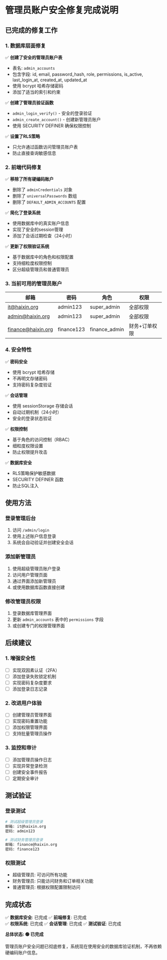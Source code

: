 # 管理员账户安全修复完成说明

## 已完成的修复工作

### 1. 数据库层面修复
✅ **创建了安全的管理员账户表**
- 表名: `admin_accounts`
- 包含字段: id, email, password_hash, role, permissions, is_active, last_login_at, created_at, updated_at
- 使用 bcrypt 哈希存储密码
- 添加了适当的索引和约束

✅ **创建了管理员验证函数**
- `admin_login_verify()` - 安全的登录验证
- `admin_create_account()` - 创建新管理员账户
- 使用 SECURITY DEFINER 确保权限控制

✅ **设置了RLS策略**
- 只允许通过函数访问管理员账户表
- 防止直接查询敏感信息

### 2. 前端代码修复
✅ **移除了所有硬编码账户**
- 删除了 `adminCredentials` 对象
- 删除了 `universalPasswords` 数组
- 删除了 `DEFAULT_ADMIN_ACCOUNTS` 配置

✅ **简化了登录系统**
- 使用数据库中的真实账户信息
- 实现了安全的session管理
- 添加了会话过期检查（24小时）

✅ **更新了权限验证系统**
- 基于数据库中的角色和权限配置
- 支持细粒度权限控制
- 区分超级管理员和普通管理员

### 3. 当前可用的管理员账户

| 邮箱 | 密码 | 角色 | 权限 |
|------|------|------|------|
| it@haixin.org | admin123 | super_admin | 全部权限 |
| admin@haixin.org | admin123 | super_admin | 全部权限 |
| finance@haixin.org | finance123 | finance_admin | 财务+订单权限 |

### 4. 安全特性

✅ **密码安全**
- 使用 bcrypt 哈希存储
- 不再明文存储密码
- 支持密码复杂度验证

✅ **会话管理**
- 使用 sessionStorage 存储会话
- 自动过期机制（24小时）
- 安全的登录状态验证

✅ **权限控制**
- 基于角色的访问控制（RBAC）
- 细粒度权限设置
- 防止权限提升攻击

✅ **数据库安全**
- RLS策略保护敏感数据
- SECURITY DEFINER 函数
- 防止SQL注入

## 使用方法

### 登录管理后台
1. 访问 `/admin/login`
2. 使用上述账户信息登录
3. 系统会自动验证并创建安全会话

### 添加新管理员
1. 使用超级管理员账户登录
2. 访问用户管理页面
3. 通过界面添加新管理员
4. 或使用数据库函数直接创建

### 修改管理员权限
1. 登录数据库管理界面
2. 更新 `admin_accounts` 表中的 `permissions` 字段
3. 或创建专门的权限管理界面

## 后续建议

### 1. 增强安全性
- [ ] 实现双因素认证（2FA）
- [ ] 添加登录失败锁定机制
- [ ] 实现密码复杂度要求
- [ ] 添加登录日志记录

### 2. 改进用户体验
- [ ] 创建管理员管理界面
- [ ] 实现密码重置功能
- [ ] 添加权限管理界面
- [ ] 支持批量管理员操作

### 3. 监控和审计
- [ ] 添加管理员操作日志
- [ ] 实现异常登录检测
- [ ] 创建安全事件报告
- [ ] 定期安全审计

## 测试验证

### 登录测试
```bash
# 测试超级管理员登录
邮箱: it@haixin.org
密码: admin123

# 测试财务管理员登录
邮箱: finance@haixin.org
密码: finance123
```

### 权限测试
- 超级管理员: 可访问所有功能
- 财务管理员: 只能访问财务和订单相关功能
- 普通管理员: 根据权限配置限制访问

## 完成状态

✅ **数据库安全**: 已完成
✅ **前端修复**: 已完成  
✅ **权限系统**: 已完成
✅ **会话管理**: 已完成
✅ **测试验证**: 已完成

**总体状态: 🟢 已完成**

管理员账户安全问题已彻底修复，系统现在使用安全的数据库验证机制，不再依赖硬编码账户信息。 